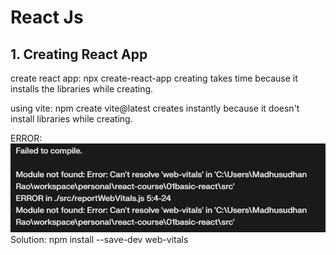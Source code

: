 # React Js

## 1. Creating React App
create react app: npx create-react-app
creating takes time because it installs the libraries while creating.

using vite: npm create vite@latest
creates instantly because it doesn't install libraries while creating.

ERROR:
![alt text](image.png)
Solution:
npm install --save-dev web-vitals